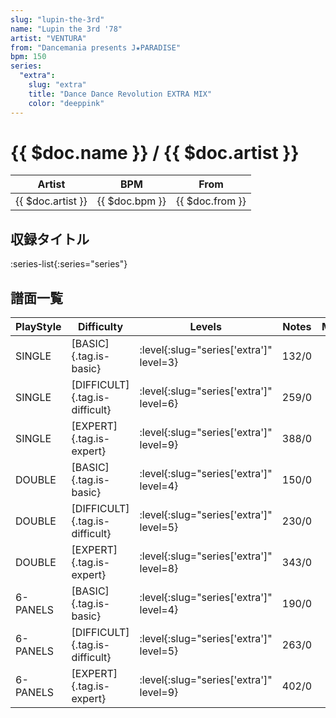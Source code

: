 ```yaml
---
slug: "lupin-the-3rd"
name: "Lupin the 3rd '78"
artist: "VENTURA"
from: "Dancemania presents J★PARADISE"
bpm: 150
series:
  "extra":
    slug: "extra"
    title: "Dance Dance Revolution EXTRA MIX"
    color: "deeppink"
---
```


# {{ $doc.name }} / {{ $doc.artist }}

|Artist|BPM|From|
|------|---|----|
|{{ $doc.artist }}|{{ $doc.bpm }}|{{ $doc.from }}|

## 収録タイトル

:series-list{:series="series"}

## 譜面一覧

|PlayStyle|Difficulty|Levels|Notes|Movie|
|---------|----------|------|-----|-----|
|SINGLE|[BASIC]{.tag.is-basic}|:level{:slug="series['extra']" level=3}|132/0||
|SINGLE|[DIFFICULT]{.tag.is-difficult}|:level{:slug="series['extra']" level=6}|259/0||
|SINGLE|[EXPERT]{.tag.is-expert}|:level{:slug="series['extra']" level=9}|388/0||
|DOUBLE|[BASIC]{.tag.is-basic}|:level{:slug="series['extra']" level=4}|150/0||
|DOUBLE|[DIFFICULT]{.tag.is-difficult}|:level{:slug="series['extra']" level=5}|230/0||
|DOUBLE|[EXPERT]{.tag.is-expert}|:level{:slug="series['extra']" level=8}|343/0||
|6-PANELS|[BASIC]{.tag.is-basic}|:level{:slug="series['extra']" level=4}|190/0||
|6-PANELS|[DIFFICULT]{.tag.is-difficult}|:level{:slug="series['extra']" level=5}|263/0||
|6-PANELS|[EXPERT]{.tag.is-expert}|:level{:slug="series['extra']" level=9}|402/0||
